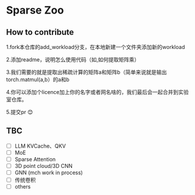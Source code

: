 # Sparse Zoo

## How to contribute

1.fork本仓库的add_workload分支，在本地新建一个文件夹添加新的workload

2.添加readme，说明怎么使用代码（如,如何提取矩阵乘）

3.我们需要的就是提取出稀疏计算的矩阵a和矩阵b（简单来说就是输出torch.matmul(a,b）的a和b

4.你可以添加个licence加上你的名字或者网名啥的，我们最后会一起合并到实验室仓库。

5.提交pr :blush:



## TBC
- [ ] LLM KVCache、QKV
- [ ] MoE
- [ ] Sparse Attention
- [ ] 3D point cloud/3D CNN
- [ ] GNN (mch work in process)
- [ ] 传统卷积
- [ ] others
